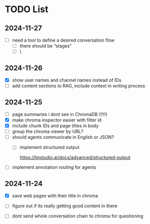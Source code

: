 # TODO List

## 2024-11-27

- [ ] need a tool to define a desired conversation flow
  - [ ] there should be “stages”
  - [ ] \

## 2024-11-26

- [x] show user names and channel names instead of IDs
- [ ] add content sections to RAG, include context in writing process

## 2024-11-25

- [ ] page summaries i dont see in ChromaDB (!!!!)
- [x] make chroma inspector easier with filter id
- [x] include chunk IDs and page titles in body
- [ ] group the chroma viewer by URL?
- [ ] should agents communicate in English or JSON?
  - [ ] implement structured output

    <https://lmstudio.ai/docs/advanced/structured-output>
- [ ] implement annotation routing for agents

## 2024-11-24

- [x] save web pages with their title in chroma
- [ ] figure out if its really getting good content in there
- [ ] dont send whole conversation chain to chroma for questioning


